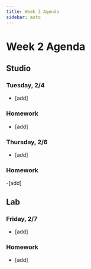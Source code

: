 ```yaml
---
title: Week 3 Agenda
sidebar: auto
---
```


# Week 2 Agenda

## Studio

### Tuesday, 2/4

- [add]

### Homework

- [add]

### Thursday, 2/6

- [add]

### Homework

-[add]

## Lab

### Friday, 2/7

- [add]

### Homework

- [add]
